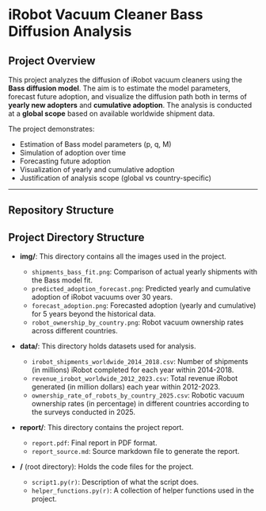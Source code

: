 # iRobot Vacuum Cleaner Bass Diffusion Analysis

## Project Overview
This project analyzes the diffusion of iRobot vacuum cleaners using the **Bass diffusion model**. The aim is to estimate the model parameters, forecast future adoption, and visualize the diffusion path both in terms of **yearly new adopters** and **cumulative adoption**. The analysis is conducted at a **global scope** based on available worldwide shipment data.

The project demonstrates:

- Estimation of Bass model parameters (p, q, M)
- Simulation of adoption over time
- Forecasting future adoption
- Visualization of yearly and cumulative adoption
- Justification of analysis scope (global vs country-specific)

---

## Repository Structure
## Project Directory Structure

- **img/**: This directory contains all the images used in the project.
    - `shipments_bass_fit.png`: Comparison of actual yearly shipments with the Bass model fit.  
    - `predicted_adoption_forecast.png`: Predicted yearly and cumulative adoption of iRobot vacuums over 30 years.  
    - `forecast_adoption.png`: Forecasted adoption (yearly and cumulative) for 5 years beyond the historical data.  
    - `robot_ownership_by_country.png`: Robot vacuum ownership rates across different countries.


- **data/**: This directory holds datasets used for analysis.
  - `irobot_shipments_worldwide_2014_2018.csv`: Number of shipments (in millions) iRobot completed for each year within 2014-2018.
  - `revenue_irobot_worldwide_2012_2023.csv`: Total revenue iRobot generated (in million dollars) each year within 2012-2023.
  - `ownership_rate_of_robots_by_country_2025.csv`: Robotic vacuum ownership rates (in percentage) in different countries according to the surveys conducted in 2025.  

- **report/**: This directory contains the project report.
  - `report.pdf`: Final report in PDF format.  
  - `report_source.md`: Source markdown file to generate the report.  

- **/** (root directory): Holds the code files for the project.
  - `script1.py(r)`: Description of what the script does.  
  - `helper_functions.py(r)`: A collection of helper functions used in the project.  


